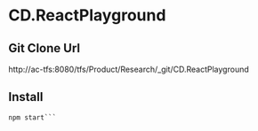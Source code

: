 # CD.ReactPlayground

## Git Clone Url
http://ac-tfs:8080/tfs/Product/Research/_git/CD.ReactPlayground

## Install

```npm install
npm start```
